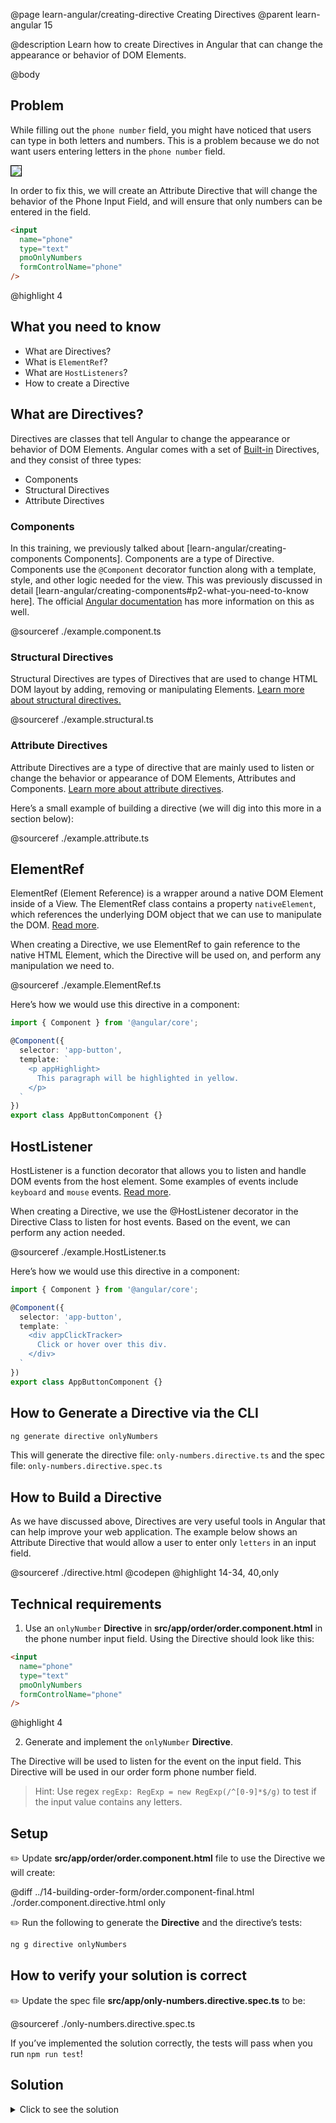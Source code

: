 @page learn-angular/creating-directive Creating Directives
@parent learn-angular 15

@description Learn how to create Directives in Angular that can change the appearance or behavior of DOM Elements.

@body

## Problem

While filling out the `phone number` field, you might have noticed that users can type in both letters and numbers. This is a problem because we do not want users entering letters in the `phone number` field.

<img src="../static/img/angular/15-directives/order-form-thumbnails.png"
style="border: solid 1px black; max-width: 420px;"/>

In order to fix this, we will create an Attribute Directive that will change the behavior of the Phone Input Field, and will ensure that only numbers can be entered in the field.

```html
<input
  name="phone"
  type="text"
  pmoOnlyNumbers
  formControlName="phone"
/>
```

@highlight 4

## What you need to know

- What are Directives?
- What is `ElementRef`?
- What are `HostListeners`?
- How to create a Directive

## What are Directives?

Directives are classes that tell Angular to change the appearance or behavior of DOM Elements. Angular comes with a set of <a href="https://angular.io/guide/built-in-directives">Built-in</a> Directives,
and they consist of three types:

- Components
- Structural Directives
- Attribute Directives

### Components

In this training, we previously talked about [learn-angular/creating-components Components].
Components are a type of Directive. Components use the `@Component` decorator function along with a template, style, and other logic needed for the view.
This was previously discussed in detail [learn-angular/creating-components#p2-what-you-need-to-know here]. The official <a href="https://angular.io/guide/built-in-directives#:~:text=Components%E2%80%94-,directives,-with%20a%20template">Angular documentation</a> has more information on this as well.

@sourceref ./example.component.ts

### Structural Directives

Structural Directives are types of Directives that are used to change HTML DOM layout by adding, removing or manipulating Elements.
<a href="https://angular.io/guide/structural-directives">Learn more about structural directives.</a>

@sourceref ./example.structural.ts

### Attribute Directives

Attribute Directives are a type of directive that are mainly used to listen or change the behavior or appearance of DOM Elements,
Attributes and Components.
<a href="https://angular.io/guide/attribute-directives">Learn more about attribute directives</a>.

Here’s a small example of building a directive (we will dig into this more in a section below):

@sourceref ./example.attribute.ts

## ElementRef

ElementRef (Element Reference) is a wrapper around a native DOM Element inside of a View.
The ElementRef class contains a property `nativeElement`, which references the underlying DOM object that we can use to manipulate the DOM.
<a href="https://angular.io/api/core/ElementRef">Read more</a>.

When creating a Directive, we use ElementRef to gain reference to the native HTML Element, which the Directive will be used on, and perform any manipulation we need to.

@sourceref ./example.ElementRef.ts

Here’s how we would use this directive in a component:

```typescript
import { Component } from '@angular/core';

@Component({
  selector: 'app-button',
  template: `
    <p appHighlight>
      This paragraph will be highlighted in yellow.
    </p>
  `
})
export class AppButtonComponent {}
```

## HostListener

HostListener is a function decorator that allows you to listen and handle DOM events from the host element.
Some examples of events include `keyboard` and `mouse` events.
<a href="https://angular.io/api/core/HostListener">Read more</a>.

When creating a Directive, we use the @HostListener decorator in the Directive Class to listen for host events. Based on the event, we can perform any action needed.

@sourceref ./example.HostListener.ts

Here’s how we would use this directive in a component:

```typescript
import { Component } from '@angular/core';

@Component({
  selector: 'app-button',
  template: `
    <div appClickTracker>
      Click or hover over this div.
    </div>
  `
})
export class AppButtonComponent {}
```

## How to Generate a Directive via the CLI

```bash
ng generate directive onlyNumbers
```

This will generate the directive file: `only-numbers.directive.ts` and the spec file: `only-numbers.directive.spec.ts`

## How to Build a Directive

As we have discussed above, Directives are very useful tools in Angular that can help improve your web application. The example below shows an Attribute Directive that would allow a user to enter only `letters` in an input field.

@sourceref ./directive.html
@codepen
@highlight 14-34, 40,only

## Technical requirements

1. Use an `onlyNumber` **Directive** in **src/app/order/order.component.html** in the phone number input field. Using the Directive should look like this:

```html
<input
  name="phone"
  type="text"
  pmoOnlyNumbers
  formControlName="phone"
/>
```

@highlight 4

2. Generate and implement the `onlyNumber` **Directive**.

The Directive will be used to listen for the event on the input field. This Directive will be used in our order form phone number field.

> Hint: Use regex `regExp: RegExp = new RegExp(/^[0-9]*$/g)` to test if the input value contains any letters.

## Setup

✏️ Update **src/app/order/order.component.html** file to use the Directive we will create:

@diff ../14-building-order-form/order.component-final.html ./order.component.directive.html only

✏️ Run the following to generate the **Directive** and the directive’s tests:

```bash
ng g directive onlyNumbers
```

## How to verify your solution is correct

✏️ Update the spec file **src/app/only-numbers.directive.spec.ts** to be:

@sourceref ./only-numbers.directive.spec.ts

If you’ve implemented the solution correctly, the tests will pass when you run `npm run test`!

## Solution

<details>
<summary>Click to see the solution</summary>
✏️ Update **src/app/only-numbers.directive.ts** to:

@sourceref ./only-numbers.directive.ts

</details>

